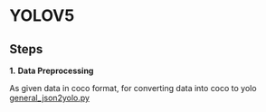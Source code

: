 # YOLOV5
## Steps
**1.** **Data Preprocessing**

As given data in coco format, for converting data into coco to yolo [general_json2yolo.py](https://github.com/HimaniVaishnav/YOLOV5/blob/main/coco_to_yolo/general_json2yolo.py)
